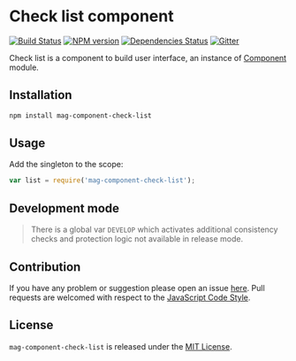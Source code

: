 Check list component
====================

[![Build Status](https://img.shields.io/travis/magsdk/component-check-list.svg?style=flat-square)](https://travis-ci.org/magsdk/component-check-list)
[![NPM version](https://img.shields.io/npm/v/mag-component-check-list.svg?style=flat-square)](https://www.npmjs.com/package/mag-component-check-list)
[![Dependencies Status](https://img.shields.io/david/spasdk/component-check-list.svg?style=flat-square)](https://david-dm.org/spasdk/component-check-list)
[![Gitter](https://img.shields.io/badge/gitter-join%20chat-blue.svg?style=flat-square)](https://gitter.im/DarkPark/spasdk)


Check list is a component to build user interface, an instance of [Component](https://github.com/spasdk/component) module.


## Installation ##

```bash
npm install mag-component-check-list
```


## Usage ##

Add the singleton to the scope:

```js
var list = require('mag-component-check-list');
```


## Development mode ##

> There is a global var `DEVELOP` which activates additional consistency checks and protection logic not available in release mode.


## Contribution ##

If you have any problem or suggestion please open an issue [here](https://github.com/spasdk/component-check-list/issues).
Pull requests are welcomed with respect to the [JavaScript Code Style](https://github.com/DarkPark/jscs).


## License ##

`mag-component-check-list` is released under the [MIT License](license.md).
